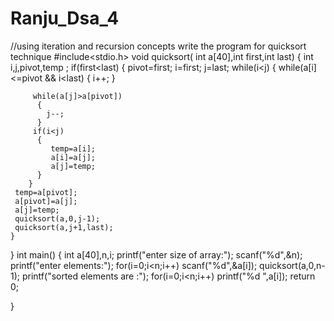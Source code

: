 # Ranju_Dsa_4

//using iteration and recursion concepts write the program for quicksort technique
#include<stdio.h>
void quicksort( int a[40],int first,int last)
{
    int i,j,pivot,temp ;
    if(first<last)
    {
      pivot=first;
      i=first;
      j=last;
      while(i<j)
       {
         while(a[i]<=pivot && i<last)
          {
            i++;
          }    
       
         while(a[j]>a[pivot])
          {
            j--;
          }
         if(i<j)
          {
             temp=a[i];
             a[i]=a[j];
             a[j]=temp;
          }   
        }    
     temp=a[pivot];
     a[pivot]=a[j];
     a[j]=temp;
     quicksort(a,0,j-1);
     quicksort(a,j+1,last);
    }
}
int main()
{
    int a[40],n,i;
    printf("enter size of array:");
    scanf("%d",&n);
    printf("enter elements:");
    for(i=0;i<n;i++)
      scanf("%d",&a[i]);
    quicksort(a,0,n-1);
    printf("sorted elements are :");
    for(i=0;i<n;i++)
      printf("%d ",a[i]);
    return 0;  
    
}

